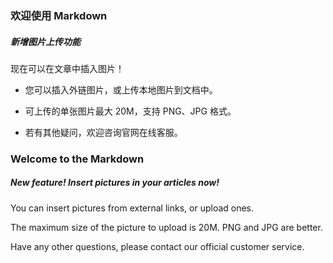 ### 欢迎使用 Markdown

##### 新增图片上传功能

现在可以在文章中插入图片！

- 您可以插入外链图片，或上传本地图片到文档中。

- 可上传的单张图片最大 20M，支持 PNG、JPG 格式。

- 若有其他疑问，欢迎咨询官网在线客服。

### Welcome to the Markdown

##### New feature! Insert pictures in your articles now!

You can insert pictures from external links, or upload ones.

The maximum size of the picture to upload is 20M. PNG and JPG are better.

Have any other questions, please contact our official customer service.
